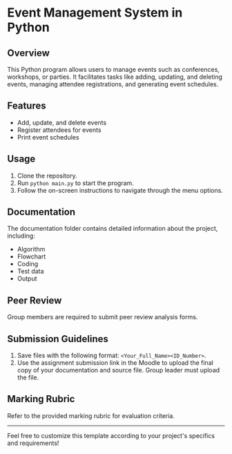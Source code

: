 
# Event Management System in Python

## Overview
This Python program allows users to manage events such as conferences, workshops, or parties. It facilitates tasks like adding, updating, and deleting events, managing attendee registrations, and generating event schedules.

## Features
- Add, update, and delete events
- Register attendees for events
- Print event schedules

## Usage
1. Clone the repository.
2. Run `python main.py` to start the program.
3. Follow the on-screen instructions to navigate through the menu options.

## Documentation
The documentation folder contains detailed information about the project, including:
- Algorithm
- Flowchart
- Coding
- Test data
- Output

## Peer Review
Group members are required to submit peer review analysis forms.

## Submission Guidelines
1. Save files with the following format: `<Your_Full_Name><ID_Number>`.
2. Use the assignment submission link in the Moodle to upload the final copy of your documentation and source file. Group leader must upload the file.

## Marking Rubric
Refer to the provided marking rubric for evaluation criteria.

---

Feel free to customize this template according to your project's specifics and requirements!
